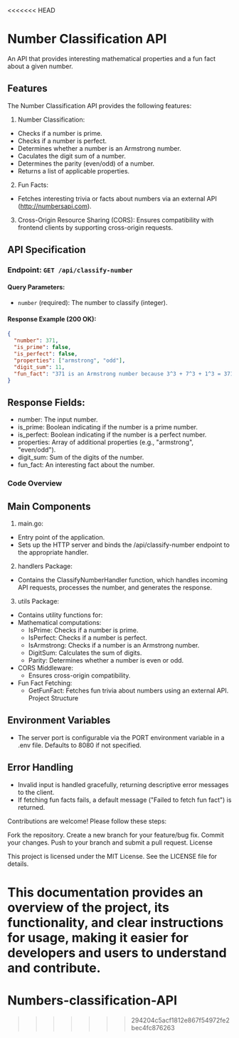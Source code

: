 <<<<<<< HEAD
# Number Classification API

An API that provides interesting mathematical properties and a fun fact about a given number.

## Features

The Number Classification API provides the following features:

1. Number Classification:

- Checks if a number is prime.
- Checks if a number is perfect.
- Determines whether a number is an Armstrong number.
- Caculates the digit sum of a number.
- Determines the parity (even/odd) of a number.
- Returns a list of applicable properties.

2. Fun Facts:

- Fetches interesting trivia or facts about numbers via an external API (http://numbersapi.com).

3. Cross-Origin Resource Sharing (CORS):
   Ensures compatibility with frontend clients by supporting cross-origin requests.

## API Specification

### Endpoint: `GET /api/classify-number`

#### Query Parameters:

- `number` (required): The number to classify (integer).

#### Response Example (200 OK):

```json
{
  "number": 371,
  "is_prime": false,
  "is_perfect": false,
  "properties": ["armstrong", "odd"],
  "digit_sum": 11,
  "fun_fact": "371 is an Armstrong number because 3^3 + 7^3 + 1^3 = 371"
}
```

## Response Fields:

- number: The input number.
- is_prime: Boolean indicating if the number is a prime number.
- is_perfect: Boolean indicating if the number is a perfect number.
- properties: Array of additional properties (e.g., "armstrong", "even/odd").
- digit_sum: Sum of the digits of the number.
- fun_fact: An interesting fact about the number.

### Code Overview

## Main Components

1. main.go:

- Entry point of the application.
- Sets up the HTTP server and binds the /api/classify-number endpoint to the appropriate handler.

2. handlers Package:

- Contains the ClassifyNumberHandler function, which handles incoming API requests, processes the number, and generates the response.

3. utils Package:

- Contains utility functions for:
- Mathematical computations:
  - IsPrime: Checks if a number is prime.
  - IsPerfect: Checks if a number is perfect.
  - IsArmstrong: Checks if a number is an Armstrong number.
  - DigitSum: Calculates the sum of digits.
  - Parity: Determines whether a number is even or odd.
- CORS Middleware:
  - Ensures cross-origin compatibility.
- Fun Fact Fetching:
  - GetFunFact: Fetches fun trivia about numbers using an external API.
    Project Structure

## Environment Variables

- The server port is configurable via the PORT environment variable in a .env file. Defaults to 8080 if not specified.

## Error Handling

- Invalid input is handled gracefully, returning descriptive error messages to the client.
- If fetching fun facts fails, a default message ("Failed to fetch fun fact") is returned.

Contributions are welcome! Please follow these steps:

Fork the repository.
Create a new branch for your feature/bug fix.
Commit your changes.
Push to your branch and submit a pull request.
License

This project is licensed under the MIT License. See the LICENSE file for details.

This documentation provides an overview of the project, its functionality, and clear instructions for usage, making it easier for developers and users to understand and contribute.
=======
# Numbers-classification-API
>>>>>>> 294204c5acf1812e867f54972fe2bec4fc876263
